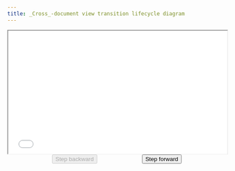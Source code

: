 ```yaml
---
title: _Cross_-document view transition lifecycle diagram
---
```


<script type="module" async src="/scaler.js"></script>

<style>
	spec-scaler {
		max-block-size: 60svb;
		display: block;
		margin-inline: auto;
	}

	.spec-slide-controls {
		margin-block-start: var(--size-3);
		display: flex;
		align-items: center;
		justify-content: space-evenly;

		:not(.slide-content) > #phases-diagram > & {
			font-size: var(--font-size-5);
		}
	}
</style>

<div id="phases-diagram">
	<spec-scaler canvasheight="1080" canvaswidth="1920" style="aspect-ratio: 1920/1080">
		<iframe
			src="/cross-document-phases.html"
			style="inline-size: 100%; block-size: 100%;"
			title="Cross-document view transition lifecycle diagram"
		></iframe>
	</spec-scaler> 
	<div class="spec-slide-controls">
		<button disabled>Step backward</button>
		<button>Step forward</button>
	</div>
</div>

<script type="module">
const root = document.querySelector('#phases-diagram');
const [previous, next] = root.querySelectorAll('.spec-slide-controls button');
const iframe = root.querySelector('iframe');

next.disabled = false;

const updateButtons = (slide) => {
	next.disabled = !slide.hasNext;
	previous.disabled = !slide.hasPrevious;
};

next.addEventListener('click', async () => {
	const slide = iframe.contentDocument.querySelector('spec-slide');
	await slide.next();
	updateButtons(slide);
});

previous.addEventListener('click', async () => {
	const slide = iframe.contentDocument.querySelector('spec-slide');
	await slide.previous();
	updateButtons(slide);
});
</script>
